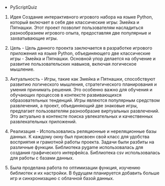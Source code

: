 - PyScriptQuiz
1. Идея
Создание интерактивного игрового набора на языке Python, который включает в себя две классические игры: Змейка и Пятнашки. Этот проект позволит пользователям насладиться разнообразием игрового опыта, предоставляя две популярные и захватывающие игры.

2. Цель -
Цель данного проекта заключается в разработке игрового приложения на языке Python, объединяющего две классические игры - Змейка и Пятнашки. Основной упор делается на обучение и развитие пользовательских навыков, включая логическое мышление.
3. Актуальность - 
Игры, такие как Змейка и Пятнашки, способствуют развитию логического мышления, стратегического планирования и умения принимать решения. Это особенно важно для обучения и обучающих процессов в контексте развивающихся образовательных тенденций.
Игры являются популярным средством развлечения, а проект, объединяющий две знаковые игры, предлагает пользователям разнообразие виртуальных развлечений. Это актуально в контексте поиска увлекательных и качественных развлекательных приложений.
4. Реализация -
Использовались реляционные и нереляционные базы данных. К каждому окну был присвоен свой класс для удобства восприятия и грамотной работы проекта. Задачи были разбиты на различные функции.
Библиотека pygame использовалась для создания графического интерфейса.
Библиотека csv использовалась для работы с базами данных.
5. Была проделана работа по оптимизации функция, изучению библиотек и их настройки.
В будущем планируется добавить больше игр и  синхронизацию с облачной базой данных.